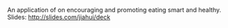 An application of  on encouraging and promoting eating smart and healthy.
Slides: 
http://slides.com/jiahui/deck
